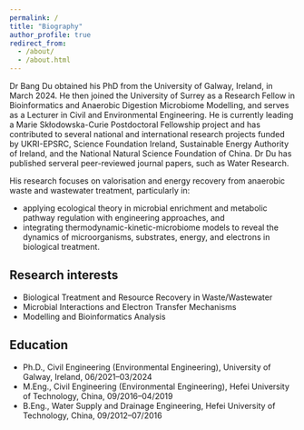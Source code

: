 ```yaml
---
permalink: /
title: "Biography"
author_profile: true
redirect_from: 
  - /about/
  - /about.html
---
```


Dr Bang Du obtained his PhD from the University of Galway, Ireland, in March 2024. He then joined the University of Surrey as a Research Fellow in Bioinformatics and Anaerobic Digestion Microbiome Modelling, and serves as a Lecturer in Civil and Environmental Engineering. He is currently leading a Marie Skłodowska-Curie Postdoctoral Fellowship project and has contributed to several national and international research projects funded by UKRI-EPSRC, Science Foundation Ireland, Sustainable Energy Authority of Ireland, and the National Natural Science Foundation of China. Dr Du has published serveral peer-reviewed journal papers, such as Water Research.

His research focuses on valorisation and energy recovery from anaerobic waste and wastewater treatment, particularly in:
- applying ecological theory in microbial enrichment and metabolic pathway regulation with engineering approaches, and 
- integrating thermodynamic-kinetic-microbiome models to reveal the dynamics of microorganisms, substrates, energy, and electrons in biological treatment.

Research interests
------
- Biological Treatment and Resource Recovery in Waste/Wastewater
- Microbial Interactions and Electron Transfer Mechanisms
- Modelling and Bioinformatics Analysis

Education
------
- Ph.D., Civil Engineering (Environmental Engineering), University of Galway, Ireland, 06/2021–03/2024
- M.Eng., Civil Engineering (Environmental Engineering), Hefei University of Technology, China,	09/2016–04/2019
- B.Eng., Water Supply and Drainage Engineering, Hefei University of Technology, China,	09/2012–07/2016


